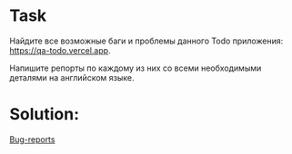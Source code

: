 # Task
Найдите все возможные баги и проблемы данного Todo приложения: https://qa-todo.vercel.app. 

Напишите репорты по каждому из них со всеми необходимыми деталями на английском языке. 

# Solution:
[Bug-reports](https://github.com/ozhegov/COVE/issues)
